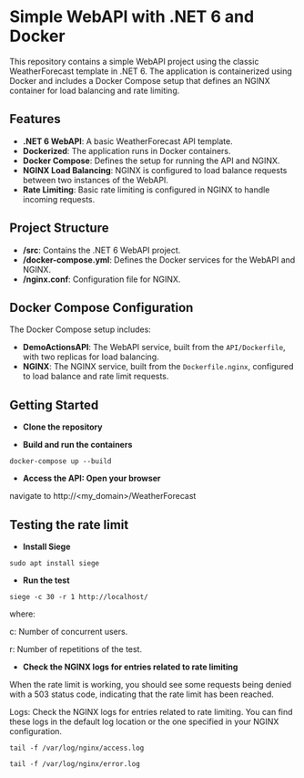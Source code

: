 # Simple WebAPI with .NET 6 and Docker

This repository contains a simple WebAPI project using the classic WeatherForecast template in .NET 6. The application is containerized using Docker and includes a Docker Compose setup that defines an NGINX container for load balancing and rate limiting.

## Features

- **.NET 6 WebAPI**: A basic WeatherForecast API template.
- **Dockerized**: The application runs in Docker containers.
- **Docker Compose**: Defines the setup for running the API and NGINX.
- **NGINX Load Balancing**: NGINX is configured to load balance requests between two instances of the WebAPI.
- **Rate Limiting**: Basic rate limiting is configured in NGINX to handle incoming requests.

## Project Structure

- **/src**: Contains the .NET 6 WebAPI project.
- **/docker-compose.yml**: Defines the Docker services for the WebAPI and NGINX.
- **/nginx.conf**: Configuration file for NGINX.

## Docker Compose Configuration

The Docker Compose setup includes:

- **DemoActionsAPI**: The WebAPI service, built from the `API/Dockerfile`, with two replicas for load balancing.
- **NGINX**: The NGINX service, built from the `Dockerfile.nginx`, configured to load balance and rate limit requests.

## Getting Started

- **Clone the repository**

- **Build and run the containers**

```ssh
docker-compose up --build
```

- **Access the API: Open your browser**

navigate to http://<my_domain>/WeatherForecast

## Testing the rate limit

- **Install Siege**

```ssh
sudo apt install siege
```

- **Run the test**

```ssh
siege -c 30 -r 1 http://localhost/
```

where:

c: Number of concurrent users.

r: Number of repetitions of the test.

- **Check the NGINX logs for entries related to rate limiting**

When the rate limit is working, you should see some requests being denied with a 503 status code, indicating that the rate limit has been reached.

Logs: Check the NGINX logs for entries related to rate limiting. You can find these logs in the default log location or the one specified in your NGINX configuration.

```ssh
tail -f /var/log/nginx/access.log
```

```ssh
tail -f /var/log/nginx/error.log
```



